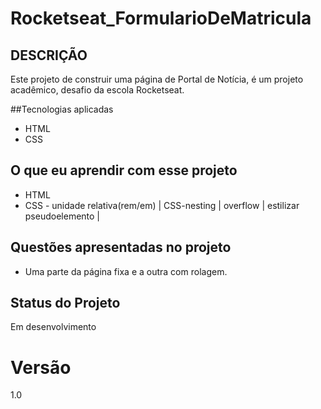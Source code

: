 # Rocketseat_FormularioDeMatricula

## DESCRIÇÃO
Este projeto de construir uma página de Portal de Notícia, é um projeto acadêmico, desafio da escola Rocketseat.

##Tecnologias aplicadas
* HTML
* CSS

## O que eu aprendir com esse projeto
* HTML
* CSS - unidade relativa(rem/em) | CSS-nesting | overflow | estilizar pseudoelemento |

## Questões apresentadas no projeto
* Uma parte da página fixa e a outra com rolagem.



## Status do Projeto
Em desenvolvimento


# Versão
1.0